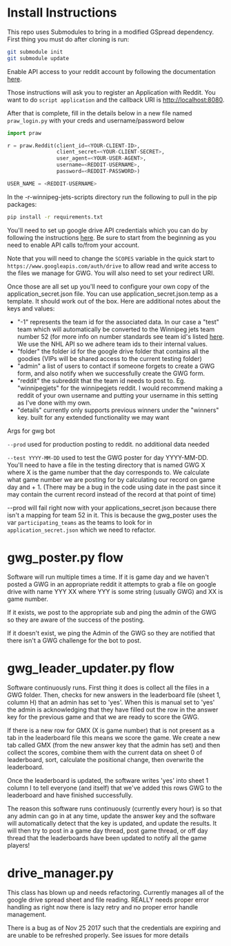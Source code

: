 Install Instructions
=

This repo uses Submodules to bring in a modified GSpread dependency. First thing you must do after cloning is run:

~~~~bash
git submodule init
git submodule update
~~~~

Enable API access to your reddit account by following the documentation [here](http://praw.readthedocs.io/en/latest/getting_started/authentication.html#oauth).

Those instructions will ask you to register an Application with Reddit. You want to do `script application` and the callback URI is [http://localhost:8080](http://localhost:8080).

After that is complete, fill in the details below in a new file named `praw_login.py` with your creds and username/password below

```python
import praw

r = praw.Reddit(client_id=<YOUR-CLIENT-ID>,
                client_secret=<YOUR-CLIENT-SECRET>,
                user_agent=<YOUR-USER-AGENT>,
                username=<REDDIT-USERNAME>,
                password=<REDDIT-PASSWORD>)

USER_NAME = <REDDIT-USERNAME>
```

In the -r-winnipeg-jets-scripts directory run the following to pull in the pip packages:

~~~~ bash
pip install -r requirements.txt
~~~~

You'll need to set up google drive API credentials which you can do by following the instructions [here](https://developers.google.com/drive/v3/web/quickstart/python). Be sure to start from the beginning as you need to enable API calls to/from your account.

Note that you will need to change the `SCOPES` variable in the quick start to  `https://www.googleapis.com/auth/drive` to allow read and write access to the files we manage for GWG. You will also need to set your redirect URI.

Once those are all set up you'll need to configure your own copy of the application_secret.json file. You can use application_secret.json.temp as a template. It should work out of the box. Here are additional notes about the keys and values:

- "-1" represents the team id for the associated data. In our case a "test" team which will automatically be converted to the Winnipeg jets team number 52 (for more info on number standards see team id's listed [here](https://statsapi.web.nhl.com/api/v1/teams/). We use the NHL API so we adhere team ids to their internal values.
- "folder" the folder id for the google drive folder that contains all the goodies (VIPs will be shared access to the current testing folder)
- "admin" a list of users to contact if someone forgets to create a GWG form, and also notify when we successfully create the GWG form.
- "reddit" the subreddit that the team id needs to post to. Eg. "winnipegjets" for the winnipegjets reddit. I would recommend making a reddit of your own username and putting your username in this setting as I've done with my own.
- "details" currently only supports previous winners under the "winners" key. built for any extended functionality we may want


Args for gwg bot

`--prod` used for production posting to reddit. no additional data needed

`--test YYYY-MM-DD` used to test the GWG poster for day YYYY-MM-DD. You'll need to have a file in the testing directory that is named GWG X where X is the game number that the day corresponds to. We calculate what game number we are posting for by calculating our record on game day and + 1. (There may be a bug in the code using date in the past since it may contain the current record instead of the record at that point of time)

--prod will fail right now with your applications_secret.json because there isn't a mapping for team 52 in it. This is because the gwg_poster uses the var `participating_teams` as the teams to look for in `application_secret.json` which we need to refactor.


gwg_poster.py flow
===
Software will run multiple times a time. If it is game day and we haven't posted a GWG in an appropriate reddit it attempts to grab a file on google drive with name YYY XX where YYY is some string (usually GWG) and XX is game number.

If it exists, we post to the appropriate sub and ping the admin of the GWG so they are aware of the success of the posting.

If it doesn't exist, we ping the Admin of the GWG so they are notified that there isn't a GWG challenge for the bot to post.


gwg_leader_updater.py flow
==
Software continuously runs. First thing it does is collect all the files in a GWG folder. Then, checks for new answers in the leaderboard file (sheet 1, column H) that an admin has set to 'yes'. When this is manual set to 'yes' the admin is acknowledging that they have filled out the row in the answer key for the previous game and that we are ready to score the GWG.

If there is a new row for GMX (X is game number) that is not present as a tab in the leaderboard file this means we score the game. We create a new tab called GMX (from the new answer key that the admin has set) and then collect the scores, combine them with the current data on sheet 0 of leaderboard, sort, calculate the positional change, then overwrite the leaderboard.

Once the leaderboard is updated, the software writes 'yes' into sheet 1 column I to tell everyone (and itself) that we've added this rows GWG to the leaderboard and have finished successfully.

The reason this software runs continuously (currently every hour) is so that any admin can go in at any time, update the answer key and the software will automatically detect that the key is updated, and update the results. It will then try to post in a game day thread, post game thread, or off day thread that the leaderboards have been updated to notify all the game players!


drive_manager.py
==
This class has blown up and needs refactoring. Currently manages all of the google drive spread sheet and file reading. REALLY needs proper error handling as right now there is lazy retry and no proper error handle management.

There is a bug as of Nov 25 2017 such that the credentials are expiring and are unable to be refreshed properly. See issues for more details
